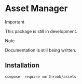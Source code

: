 # Asset Manager

> [!IMPORTANT]
> This package is still in development.
>

> [!NOTE]
> Documentation is still being written.

## Installation

```bash
composer require northrook/assets
``` 